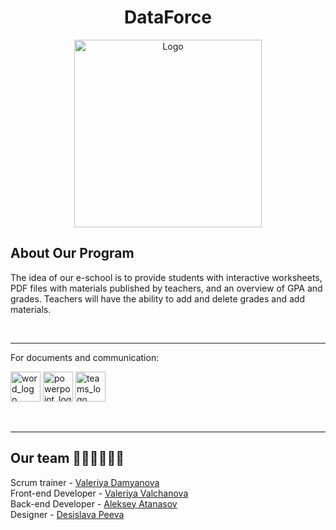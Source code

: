 <h1 align="center">DataForce</h1>
<div align="center">
  <img src="dataforce.logo" alt="Logo" width="300"/>
</div>

## About Our Program
The idea of ​​our e-school is to provide students with interactive worksheets, PDF files with materials published by teachers, and an overview of GPA and grades. Teachers will have the ability to add and delete grades and add materials.

<br>
<hr>

For documents and communication:
<p align="left">
  <a href="https://www.microsoft.com/en-us/microsoft-365/word?msockid=39e6725c97be65811ad566e29617647a"><img src="https://img.icons8.com/color/344/ms-word.png" alt="word_logo" width=48px /></a>
  <a href="https://www.microsoft.com/en-us/microsoft-365/powerpoint?msockid=39e6725c97be65811ad566e29617647a"><img src="https://img.icons8.com/color/344/ms-powerpoint.png" alt="powerpoint_logo" width=48px /></a>
  <a href="https://teams.microsoft.com/v2/?skipauthstrap=1"><img src="https://img.icons8.com/color/344/microsoft-teams.png" alt="teams_logo" width=48px /></a>
</p>
<br>
<hr>

## Our team 👩🏻‍💻🧑🏼‍💻
Scrum trainer - <a href = "https://github.com/VMDamyanova23"> Valeriya Damyanova </a><br>
Front-end Developer - <a href = "https://github.com/VVValchanova23"> Valeriya Valchanova </a><br>
Back-end Developer - <a href = "https://github.com/AYAAtanasov23"> Aleksey Atanasov </a><br>
Designer - <a href = "https://github.com/DVPeeva23"> Desislava Peeva </a><br>



